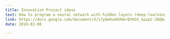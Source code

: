 ```yaml
---
title: Innovation Project ideas
text: How to program a neural network with hidden layers (deep-learning) and the necessary theory behind.
link: https://docs.google.com/document/d/17yQe0vA9VHerQYH3S_kpzpC-Z6QA4Ai0SnA1sQI_GcE/edit?usp=sharing
date: 2019-02-08

---
```


